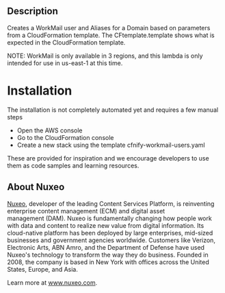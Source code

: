 ## Description

Creates a WorkMail user and Aliases for a Domain based on parameters from a CloudFormation template. The CFtemplate.template shows what is expected in the CloudFormation template.

NOTE: WorkMail is only available in 3 regions, and this lambda is only intended for use in us-east-1 at this time.

# Installation
The installation is not completely automated yet and requires a few manual steps

- Open the AWS console
- Go to the CloudFormation console
- Create a new stack using the template cfnify-workmail-users.yaml

These are provided for inspiration and we encourage developers to use them as code samples and learning resources.

## About Nuxeo
[Nuxeo](www.nuxeo.com), developer of the leading Content Services Platform, is reinventing enterprise content management (ECM) and digital asset management (DAM). Nuxeo is fundamentally changing how people work with data and content to realize new value from digital information. Its cloud-native platform has been deployed by large enterprises, mid-sized businesses and government agencies worldwide. Customers like Verizon, Electronic Arts, ABN Amro, and the Department of Defense have used Nuxeo's technology to transform the way they do business. Founded in 2008, the company is based in New York with offices across the United States, Europe, and Asia.

Learn more at www.nuxeo.com.
